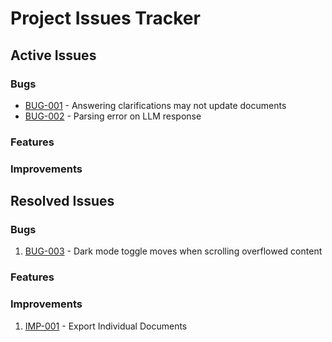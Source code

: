 # Project Issues Tracker

## Active Issues

### Bugs

- [BUG-001](bug-001-clarifications-dont-update-docs.md) - Answering clarifications may not update documents
- [BUG-002](bug-002-parsing-error-on-llm-response.md) - Parsing error on LLM response

### Features

### Improvements

## Resolved Issues

### Bugs

1. [BUG-003](bug-003-dark-mode-toggle-moves.md) - Dark mode toggle moves when scrolling overflowed content

### Features

### Improvements

1. [IMP-001](imp-001-export-individual-docs.md) - Export Individual Documents
